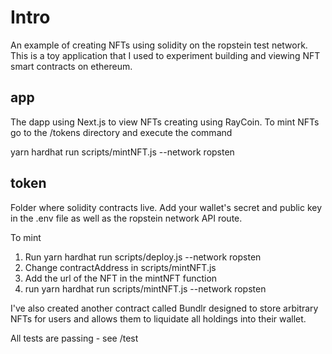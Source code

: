 # Intro

An example of creating NFTs using solidity on the ropstein test network.
This is a toy application that I used to experiment building and viewing
NFT smart contracts on ethereum. 

## app
The dapp using Next.js to view NFTs creating using RayCoin. To mint NFTs go to the
/tokens directory and execute the command

yarn hardhat run scripts/mintNFT.js --network ropsten

## token
Folder where solidity contracts live. Add your wallet's
secret and public key in the .env file as well as the ropstein network API
route.

To mint

1. Run yarn hardhat run scripts/deploy.js --network ropsten
2. Change contractAddress in scripts/mintNFT.js
3. Add the url of the NFT in the mintNFT function
4. run yarn hardhat run scripts/mintNFT.js --network ropsten


I've also created another contract called Bundlr designed to 
store arbitrary NFTs for users and allows them to liquidate all
holdings into their wallet.

All tests are passing - see /test 
 
